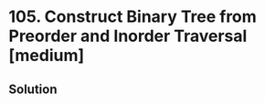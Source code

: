 # 105. Construct Binary Tree from Preorder and Inorder Traversal [medium]       



## Solution     



